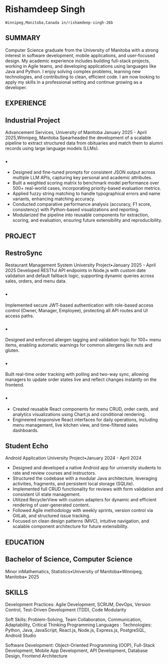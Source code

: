 # Rishamdeep Singh

```
Winnipeg,Manitoba,Canada in/rishamdeep-singh-26b
```
## SUMMARY


Computer Science graduate from the University of Manitoba with a strong interest in software development, mobile applications, and user-focused
design. My academic experience includes building full-stack projects, working in Agile teams, and developing applications using languages like Java
and Python.
I enjoy solving complex problems, learning new technologies, and contributing to clean, efficient code. I am now looking to apply my skills in a
professional setting and continue growing as a developer.

## EXPERIENCE

## Industrial Project


Advancement Services, University of Manitoba January 2025 - April 2025,Winnipeg, Manitoba
Spearheaded the development of a scalable pipeline to extract structured data from obituaries and match them to alumni records using large
language models (LLMs).

### •

- Designed and fine-tuned prompts for consistent JSON output across multiple LLM APIs, capturing key personal and academic attributes.
- Built a weighted scoring matrix to benchmark model performance over 500+ real-world cases, incorporating priority-based evaluation metrics.
- Applied fuzzy string matching to handle typographical errors and name variants, enhancing matching accuracy.
- Conducted comparative performance analysis (accuracy, F1 score, consistency) with Python-based visualizations and reporting.
- Modularized the pipeline into reusable components for extraction, scoring, and evaluation, ensuring future extensibility and reproducibility.

## PROJECT

## RestroSync


Restaurant Management System University Project•January 2025 - April 2025
Developed RESTful API endpoints in Node.js with custom date validation and default fallback logic, supporting dynamic queries across sales,
orders, and menu data.

### •


Implemented secure JWT-based authentication with role-based access control (Owner, Manager, Employee), protecting all API routes and UI access
paths.

### •


Designed and enforced allergen tagging and validation logic for 100+ menu items, enabling automatic warnings for common allergens like nuts
and gluten.

### •


Built real-time order tracking with polling and two-way sync, allowing managers to update order states live and reflect changes instantly on the
frontend.

### •

- Created reusable React components for menu CRUD, order cards, and analytics visualizations using Chart.js and conditional rendering.
- Engineered responsive React interfaces for daily operations, including menu management, live kitchen view, and time-filtered sales dashboards.

## Student Echo


Android Application University Project•January 2024 - April 2024

- Designed and developed a native Android app for university students to rate and review courses and instructors.
- Structured the codebase with a modular Java architecture, leveraging activities, fragments, and persistent local storage (SQLite).
- Implemented full CRUD functionality for reviews with form validation and consistent UI state management.
- Utilized RecyclerView with custom adapters for dynamic and efficient rendering of user-generated content.
- Followed Agile methodology with weekly sprints, version control via GitLab, and structured issue tracking.
- Focused on clean design patterns (MVC), intuitive navigation, and scalable component architecture for future extensibility.

## EDUCATION

## Bachelor of Science, Computer Science


Minor inMathematics, Statistics•University of Manitoba•Winnipeg, Manitoba• 2025

## SKILLS


Development Practices: Agile Development, SCRUM, DevOps, Version Control, Test-Driven Development (TDD), Code Modularity


Soft Skills: Problem-Solving, Team Collaboration, Communication, Adaptability, Critical Thinking
Programming Languages : Technologies: Python, Java, JavaScript, React.js, Node.js, Express.js, PostgreSQL, Android Studio


Software Development: Object-Oriented Programming (OOP), Full-Stack Development, Mobile App Development, API Development, Database
Design, Frontend Architecture


